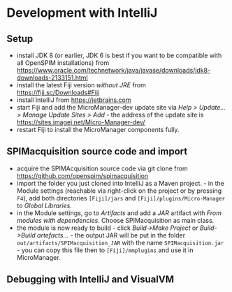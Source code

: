 ---
---
# Development with IntelliJ

## Setup

  - install JDK 8 (or earlier, JDK 6 is best if you want to be compatible with all OpenSPIM installations) from <https://www.oracle.com/technetwork/java/javase/downloads/jdk8-downloads-2133151.html>
  - install the latest Fiji version *without JRE* from <https://fiji.sc/Downloads#Fiji>
  - install IntelliJ from <https://jetbrains.com>
  - start Fiji and add the MicroManager-dev update site via *Help \> Update... \> Manage Update Sites \> Add* - the address of the update site is <https://sites.imagej.net/Micro-Manager-dev/>
  - restart Fiji to install the MicroManager components fully.

## SPIMacquisition source code and import

  - acquire the SPIMAcquisition source code via git clone from <https://github.com/openspim/spimacquisition>
  - import the folder you just cloned into IntelliJ as a Maven project. - in the Module settings (reachable via right-click on the project or by pressing `F4`), add both directories `[Fiji]/jars` and `[Fiji]/plugins/Micro-Manager` to *Global Libraries*.
  - in the Module settings, go to *Artifacts* and add a *JAR* artifact with *From modules with dependencies*. Choose SPIMacquisition as main class.
  - the module is now ready to build - click *Build->Make Project* or *Build->Build artefacts...* - the output JAR will be put in the folder `out/artifacts/SPIMacquisition_JAR` with the name `SPIMacquisition.jar` - you can copy this file then to `[Fiji]/mmplugins` and use it in MicroManager.

## Debugging with IntelliJ and VisualVM
